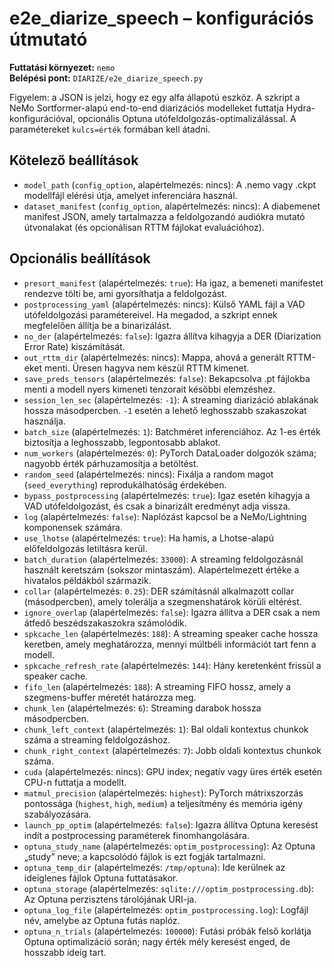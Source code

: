 # e2e_diarize_speech – konfigurációs útmutató

**Futtatási környezet:** `nemo`  
**Belépési pont:** `DIARIZE/e2e_diarize_speech.py`

Figyelem: a JSON is jelzi, hogy ez egy alfa állapotú eszköz. A szkript a NeMo Sortformer-alapú end-to-end diarizációs modelleket futtatja Hydra-konfigurációval, opcionális Optuna utófeldolgozás-optimalizálással. A paramétereket `kulcs=érték` formában kell átadni.

## Kötelező beállítások
- `model_path` (`config_option`, alapértelmezés: nincs): A .nemo vagy .ckpt modellfájl elérési útja, amelyet inferenciára használ.
- `dataset_manifest` (`config_option`, alapértelmezés: nincs): A diabemenet manifest JSON, amely tartalmazza a feldolgozandó audiókra mutató útvonalakat (és opcionálisan RTTM fájlokat evaluációhoz).

## Opcionális beállítások
- `presort_manifest` (alapértelmezés: `true`): Ha igaz, a bemeneti manifestet rendezve tölti be, ami gyorsíthatja a feldolgozást.
- `postprocessing_yaml` (alapértelmezés: nincs): Külső YAML fájl a VAD utófeldolgozási paramétereivel. Ha megadod, a szkript ennek megfelelően állítja be a binarizálást.
- `no_der` (alapértelmezés: `false`): Igazra állítva kihagyja a DER (Diarization Error Rate) kiszámítását.
- `out_rttm_dir` (alapértelmezés: nincs): Mappa, ahová a generált RTTM-eket menti. Üresen hagyva nem készül RTTM kimenet.
- `save_preds_tensors` (alapértelmezés: `false`): Bekapcsolva .pt fájlokba menti a modell nyers kimeneti tenzorait későbbi elemzéshez.
- `session_len_sec` (alapértelmezés: `-1`): A streaming diarizáció ablakának hossza másodpercben. `-1` esetén a lehető leghosszabb szakaszokat használja.
- `batch_size` (alapértelmezés: `1`): Batchméret inferenciához. Az 1-es érték biztosítja a leghosszabb, legpontosabb ablakot.
- `num_workers` (alapértelmezés: `0`): PyTorch DataLoader dolgozók száma; nagyobb érték párhuzamosítja a betöltést.
- `random_seed` (alapértelmezés: nincs): Fixálja a random magot (`seed_everything`) reprodukálhatóság érdekében.
- `bypass_postprocessing` (alapértelmezés: `true`): Igaz esetén kihagyja a VAD utófeldolgozást, és csak a binarizált eredményt adja vissza.
- `log` (alapértelmezés: `false`): Naplózást kapcsol be a NeMo/Lightning komponensek számára.
- `use_lhotse` (alapértelmezés: `true`): Ha hamis, a Lhotse-alapú előfeldolgozás letiltásra kerül.
- `batch_duration` (alapértelmezés: `33000`): A streaming feldolgozásnál használt keretszám (sokszor mintaszám). Alapértelmezett értéke a hivatalos példákból származik.
- `collar` (alapértelmezés: `0.25`): DER számításnál alkalmazott collar (másodpercben), amely tolerálja a szegmenshatárok körüli eltérést.
- `ignore_overlap` (alapértelmezés: `false`): Igazra állítva a DER csak a nem átfedő beszédszakaszokra számolódik.
- `spkcache_len` (alapértelmezés: `188`): A streaming speaker cache hossza keretben, amely meghatározza, mennyi múltbéli információt tart fenn a modell.
- `spkcache_refresh_rate` (alapértelmezés: `144`): Hány keretenként frissül a speaker cache.
- `fifo_len` (alapértelmezés: `188`): A streaming FIFO hossz, amely a szegmens-buffer méretét határozza meg.
- `chunk_len` (alapértelmezés: `6`): Streaming darabok hossza másodpercben.
- `chunk_left_context` (alapértelmezés: `1`): Bal oldali kontextus chunkok száma a streaming feldolgozáshoz.
- `chunk_right_context` (alapértelmezés: `7`): Jobb oldali kontextus chunkok száma.
- `cuda` (alapértelmezés: nincs): GPU index; negatív vagy üres érték esetén CPU-n futtatja a modellt.
- `matmul_precision` (alapértelmezés: `highest`): PyTorch mátrixszorzás pontossága (`highest`, `high`, `medium`) a teljesítmény és memória igény szabályozására.
- `launch_pp_optim` (alapértelmezés: `false`): Igazra állítva Optuna keresést indít a postprocessing paraméterek finomhangolására.
- `optuna_study_name` (alapértelmezés: `optim_postprocessing`): Az Optuna „study” neve; a kapcsolódó fájlok is ezt fogják tartalmazni.
- `optuna_temp_dir` (alapértelmezés: `/tmp/optuna`): Ide kerülnek az ideiglenes fájlok Optuna futtatásakor.
- `optuna_storage` (alapértelmezés: `sqlite:///optim_postprocessing.db`): Az Optuna perzisztens tárolójának URI-ja.
- `optuna_log_file` (alapértelmezés: `optim_postprocessing.log`): Logfájl név, amelybe az Optuna futás naplóz.
- `optuna_n_trials` (alapértelmezés: `100000`): Futási próbák felső korlátja Optuna optimalizáció során; nagy érték mély keresést enged, de hosszabb ideig tart.
